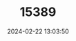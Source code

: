 ---
title: "15389"
category: "Opisthopatus roseus"
draft: false
date: 2024-02-22 13:03:50
languages:
  English: ["Pink Velvet Worm"]
---